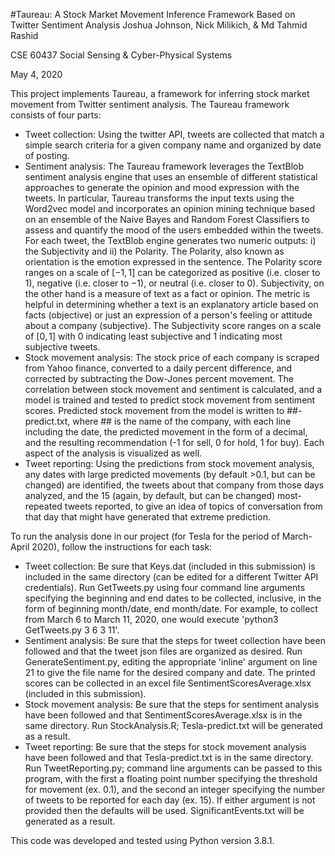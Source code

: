 #Taureau: A Stock Market Movement Inference Framework Based on Twitter Sentiment Analysis
Joshua Johnson, Nick Milikich, & Md Tahmid Rashid

CSE 60437 Social Sensing & Cyber-Physical Systems

May 4, 2020


This project implements Taureau, a framework for inferring stock market movement from Twitter sentiment analysis.
The Taureau framework consists of four parts:
- Tweet collection: Using the twitter API, tweets are collected that match a simple search criteria for a given company name and organized by date of posting.
- Sentiment analysis: The Taureau framework leverages the TextBlob sentiment analysis engine that uses an ensemble of different statistical approaches to generate the opinion and mood expression with the tweets. In particular, Taureau transforms the input texts using the Word2vec model and incorporates an opinion mining technique based on an ensemble of the Naive Bayes and Random Forest Classifiers to assess and quantify the mood of the users embedded within the tweets. For each tweet, the TextBlob engine generates two numeric outputs: i) the Subjectivity and ii) the Polarity. The Polarity, also known as orientation is the emotion expressed in the sentence. The Polarity score ranges on a scale of $[-1,1]$ can be categorized as positive (i.e. closer to $1$), negative (i.e. closer to $-1$), or neutral (i.e. closer to $0$). Subjectivity, on the other hand is a measure of text as a fact or opinion. The metric is helpful in determining whether a text is an explanatory article based on facts (objective) or just an expression of a person's feeling or attitude about a company (subjective). The Subjectivity score ranges on a scale of $[0,1]$ with $0$ indicating least subjective and $1$ indicating most subjective tweets.
- Stock movement analysis: The stock price of each company is scraped from Yahoo finance, converted to a daily percent difference, and corrected by subtracting the Dow-Jones percent movement. The correlation between stock movement and sentiment is calculated, and a model is trained and tested to predict stock movement from sentiment scores. Predicted stock movement from the model is written to ##-predict.txt, where ## is the name of the company, with each line including the date, the predicted movement in the form of a decimal, and the resulting recommendation (-1 for sell, 0 for hold, 1 for buy). Each aspect of the analysis is visualized as well.
- Tweet reporting: Using the predictions from stock movement analysis, any dates with large predicted movements (by default >0.1, but can be changed) are identified, the tweets about that company from those days analyzed, and the 15 (again, by default, but can be changed) most-repeated tweets reported, to give an idea of topics of conversation from that day that might have generated that extreme prediction.

To run the analysis done in our project (for Tesla for the period of March-April 2020), follow the instructions for each task:
- Tweet collection: Be sure that Keys.dat (included in this submission) is included in the same directory (can be edited for a different Twitter API credentials). Run GetTweets.py using four command line arguments specifying the beginning and end dates to be collected, inclusive, in the form of beginning month/date, end month/date. For example, to collect from March 6 to March 11, 2020, one would execute 'python3 GetTweets.py 3 6 3 11'.
- Sentiment analysis: Be sure that the steps for tweet collection have been followed and that the tweet json files are organized as desired. Run GenerateSentiment.py, editing the appropriate 'inline' argument on line 21 to give the file name for the desired company and date. The printed scores can be collected in an excel file SentimentScoresAverage.xlsx (included in this submission).
- Stock movement analysis: Be sure that the steps for sentiment analysis have been followed and that SentimentScoresAverage.xlsx is in the same directory. Run StockAnalysis.R; Tesla-predict.txt will be generated as a result.
- Tweet reporting: Be sure that the steps for stock movement analysis have been followed and that Tesla-predict.txt is in the same directory. Run TweetReporting.py; command line arguments can be passed to this program, with the first a floating point number specifying the threshold for movement (ex. 0.1), and the second an integer specifying the number of tweets to be reported for each day (ex. 15). If either argument is not provided then the defaults will be used. SignificantEvents.txt will be generated as a result.

This code was developed and tested using Python version 3.8.1.
